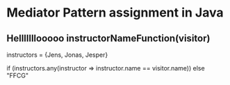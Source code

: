 # Mediator Pattern assignment in Java

## Helllllllooooo instructorNameFunction(visitor)

instructors = {Jens, Jonas, Jesper}

if (instructors.any(instructor => instructor.name == visitor.name))
    else
        "FFCG"
